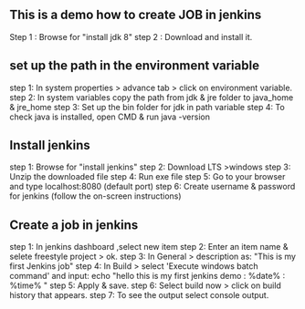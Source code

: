 ## This is a demo how to create JOB in jenkins ##

Step 1 : Browse for  "install jdk 8"
step 2 : Download and install it.

## set up the path in the environment variable ##
 step 1:  In system properties > advance tab > click on environment variable.
 step 2:  In system variables copy the path from  jdk & jre folder to java_home & jre_home
 step 3:  Set up the bin folder for jdk in path variable 
 step 4:  To check java is installed, open CMD & run java -version
  
## Install jenkins ##

 step 1: Browse for "install jenkins" 
 step 2: Download LTS >windows
 step 3: Unzip the downloaded file 
 step 4: Run exe file
 step 5: Go to your browser and type localhost:8080 (default port)
 step 6: Create username & password for jenkins (follow the on-screen instructions) 

## Create a job in jenkins ##
 
 step 1: In jenkins dashboard ,select new item
 step 2: Enter an item name & selete freestyle project > ok.
 step 3: In General > description as: "This is my first Jenkins job"
 step 4: In Build > select 'Execute windows batch command' and input: echo "hello this is my first jenkins demo : %date% : %time% "
 step 5: Apply & save.
 step 6: Select build now > click on build history that appears.
 step 7: To see the output select console output.
